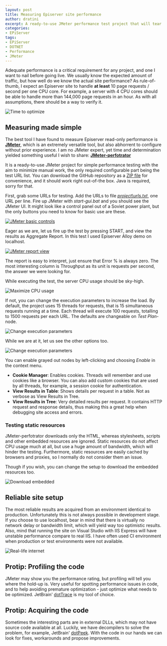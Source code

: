 ```yaml
---
layout: post
title: Measuring Episerver site performance
author: dratini
excerpt: A ready-to-use JMeter performance test project that will tear your site to pieces, or not. Just add URLs!
categories: 
- EPiServer
tags: 
- EPiServer
- DOTNET
- Performance
- JMeter
---
```

Adequate performance is a critical requirement for any project, and one I want to nail before going live.
We usually know the expected amount of traffic, but how well do we know the actual site performance? 
As rule-of-thumb, I expect an Episerver site to handle **at least** 10 page requests / second per one CPU core. 
For example, a server with 4 CPU cores should be able to handle more than 144,000 page requests in an hour.
As with all assumptions, there should be a way to verify it.

![Time to optimize](/img/measuring-episerver-site-performance/gooby-optimize.jpg)

## Measuring made simple 
The best tool I have found to measure Episerver read-only performance is [**JMeter**](http://jmeter.apache.org/), which is an extremely versatile tool, 
but also abhorrent to configure without prior experience. 
I am no JMeter expert, yet time and determination yielded something useful I wish to share: [**JMeter-perfotrator**](https://github.com/solita/jmeter-perfotrator)

It is a ready-to-use JMeter project for simple performance testing with the aim to minimize manual work, the only required configurable part being the test URL list. 
You can download the GitHub repository as a [ZIP file](https://github.com/solita/jmeter-perfotrator/archive/master.zip) for convenience, and it should work right out-of-the box.
Java is required, sorry for that.

First, grab some URLs for testing. 
Add the URLs to file [_project\urls.txt_](https://github.com/solita/jmeter-perfotrator/blob/master/project/urls.txt), one URL per line. 
Fire up JMeter with _start-gui.bat_ and you should see the JMeter UI.
It might look like a control panel out of a Soviet power plant, but the only buttons you need to know for basic use are these.

[![JMeter basic controls](/img/measuring-episerver-site-performance/jmeter-basic-controls.jpg)](/img/measuring-episerver-site-performance/jmeter-basic-controls.jpg)

Eager as we are, let us fire up the test by pressing START, and view the results as Aggregate Report. In this test I used Episerver Alloy demo on localhost.

[![JMeter report view](/img/measuring-episerver-site-performance/jmeter-report-view.jpg)](/img/measuring-episerver-site-performance/jmeter-report-view.jpg)

The report is easy to interpret, just ensure that Error % is always zero. 
The most interesting column is Throughput as its unit is requests per second, the answer we were looking for.

While executing the test, the server CPU usage should be sky-high.

![Maximize CPU usage](/img/measuring-episerver-site-performance/metalcrusher.jpg)

If not, you can change the execution parameters to increase the load.
By default, the project uses 15 threads for requests, that is 15 simultaneous requests running at a time. 
Each thread will execute 100 requests, totalling to 1500 requests per each URL.
The defaults are changeable on _Test Plan_-node.

![Change execution parameters](/img/measuring-episerver-site-performance/jmeter-your-best-nightmare.jpg)

While we are at it, let us see the other options too.

![Change execution parameters](/img/measuring-episerver-site-performance/jmeter-other-confs.jpg)

You can enable grayed out nodes by left-clicking and choosing _Enable_ in the context menu.

* **Cookie Manager**: Enables cookies. Threads will remember and use cookies like a browser. You can also add custom cookies that are used by all threads, for example, a session cookie for authentication.
* **View Results in Table**: Shows details per request in a table. Not as verbose as View Results in Tree. 
* **View Results in Tree**: Very detailed results per request. It contains HTTP request and response details, thus making this a great help when debugging site access and errors.

### Testing static resources
JMeter-perfotrator downloads only the HTML, whereas stylesheets, scripts and other embedded resources are ignored. 
Static resources do not affect CPU usage much at all, but use a huge amount of bandwidth, which will hinder the testing.
Furthermore, static resources are easily cached by browsers and proxies, so I normally do not consider them an issue. 

Though if you wish, you can change the setup to download the embedded resources too.

![Download embedded](/img/measuring-episerver-site-performance/jmeter-download-static-resources.jpg)

## Reliable site setup
The most reliable results are acquired from an environment identical to production. Unfortunately this is not always possible in development stage. 
If you choose to use localhost, bear in mind that there is virtually no network delay or bandwidth limit, which will yield way too optimistic results. 
Also, mind that running the site on Visual Studio with IIS Express will have unstable performance compare to real IIS. 
I have often used CI environment when production or test environments were not available.

![Real-life internet](/img/measuring-episerver-site-performance/real-life-internet.jpg)

## Protip: Profiling the code
JMeter may show you the performance rating, but profiling will tell you where the hold-up is. 
Very useful for spotting performance issues in code, and to help avoiding premature optimization - just optimize what needs to be optimized. 
JetBrain' [dotTrace](https://www.jetbrains.com/profiler/) is my tool of choice.

## Protip: Acquiring the code
Sometimes the interesting parts are in external DLLs, which may not have source code available at all. 
Luckily, we have decompilers to solve the problem, for example, JetBrain' [dotPeek](https://www.jetbrains.com/decompiler/). 
With the code in our hands we can look for fixes, workarounds and propose improvements.